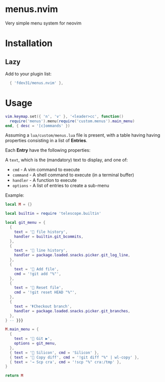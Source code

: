 # menus.nvim
Very simple menu system for neovim

# Installation

## Lazy

Add to your plugin list:

```lua
  { 'fdev31/menus.nvim' },
```

# Usage

```lua
vim.keymap.set({ 'n', 'v' }, '<leader>cc', function()
  require('menus').menu(require('custom.menus').main_menu)
end, { desc = '[c]ommands' })
```

Assuming a `lua/custom/menus.lua` file is present, with a table having having properties consisting in a list of **Entries**.

Each **Entry** have the following properties:

A `text`, which is the (mandatory) text to display, and one of:

- `cmd` - A vim command to execute
- `command` - A shell command to execute (in a terminal buffer)
- `handler` - A function to execute
- `options` - A list of entries to create a sub-menu

Example:

```lua
local M = {}

local builtin = require 'telescope.builtin'

local git_menu = {
  {
    text = ' file history',
    handler = builtin.git_bcommits,
  },
  {
    text = ' line history',
    handler = package.loaded.snacks.picker.git_log_line,
  },
  {
    text = ' Add file',
    cmd = '!git add "%"',
  },
  {
    text = ' Reset file',
    cmd = '!git reset HEAD "%"',
  },
  {
    text = '⏬Checkout branch',
    handler = package.loaded.snacks.picker.git_branches,
  },
} -- }}}

M.main_menu = {
  {
    text = ' Git ▶',
    options = git_menu,
  },
  { text = ' Silicon', cmd = 'Silicon' },
  { text = ' Copy diff', cmd = '!git diff "%" | wl-copy' },
  { text = '→ Scp cra', cmd = '!scp "%" cra:/tmp' },
}

return M
```

